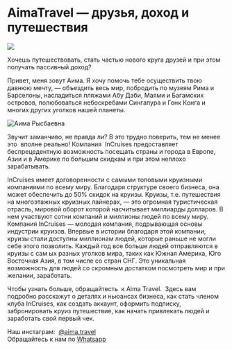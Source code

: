 # AimaTravel — друзья, доход и путешествия

![](http://soltonbaev.com/wp-content/uploads/2020/03/Aima-travel-logo-250x100-5.jpg)

Хочешь путешествовать, стать частью нового круга друзей и при этом получать пассивный доход?

Привет, меня зовут Аима. Я хочу помочь тебе осуществить твою давнюю мечту, — объездить весь мир, побродить по музеям Рима и Барселоны, насладиться пляжами Абу Даби, Маями и Багамских островов, полюбоваться небоскребами Сингапура и Гонк Конга и многих других уголков нашей планеты.

![Аима Рысбаевна](http://soltonbaev.com/wp-content/uploads/2020/03/Aima-Incruises-Photo-Square-150x150.jpg)

Звучит заманчиво, не правда ли? В это трудно поверить, тем не менее это  вполне реально! Компания  InCruises предоставляет беспрецедентную возможность посещать страны и города в Европе, Азии и в Америке по большим скидкам и при этом неплохо зарабатывать.

InCruises имеет договоренности с самыми топовыми круизными компаниями по всему миру. Благодаря структуре своего бизнеса, она может обеспечить до 50% скидок на круизы. Круизы, т.е. путешествия на многоэтажных круизных лайнерах, — это огромная туристическая отрасль, мировой оборот которой насчитывает миллиарды долларов. В нем участвуют сотни компаний и миллионы людей по всему миру. Компания InCruises — молодая компания, подрывающая основы индустрии круизов. Впервые в истории благодаря этой компании, круизы стали доступны миллионам людей, которые раньше не могли себе этого позволить. Каждый год все больше людей отправляются в круизы с сам ых разных уголков мира, таких как Южная Америка, Юго Восточная Азия, в том числе со стран СНГ. Это уникальная возможность для людей со скромным достатком посмотреть мир и при желании, заработать.

Чтобы узнать больше, обращайтесть  к Aima Travel.  Здесь вам подробно расскажут о деталях и ньюансах бизнеса, как стать членом клуба InCruises, как создать аккаунт, оформить подписку, забронировать круиз путешествие, как начать привлекать людей и заработать свой первый чек.  
  
Наш инстаграм:  [@aima.travel](http://instagram.com/aima.travel)  
Обращайтесь к нам по [Whatsapp](http://api.whatsapp.com/send?phone=+996550701710)
